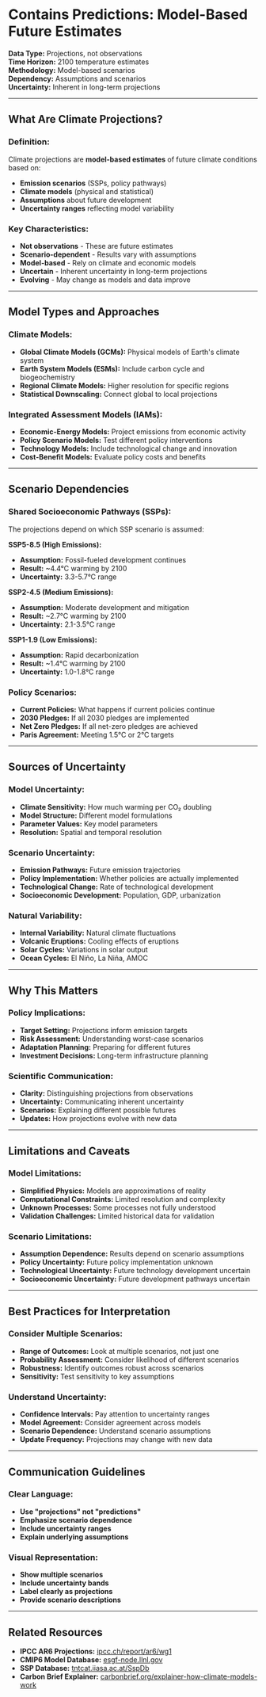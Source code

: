 # Contains Predictions: Model-Based Future Estimates

**Data Type:** Projections, not observations  
**Time Horizon:** 2100 temperature estimates  
**Methodology:** Model-based scenarios  
**Dependency:** Assumptions and scenarios  
**Uncertainty:** Inherent in long-term projections  

---

## What Are Climate Projections?

### **Definition:**
Climate projections are **model-based estimates** of future climate conditions based on:
- **Emission scenarios** (SSPs, policy pathways)
- **Climate models** (physical and statistical)
- **Assumptions** about future development
- **Uncertainty ranges** reflecting model variability

### **Key Characteristics:**
- **Not observations** - These are future estimates
- **Scenario-dependent** - Results vary with assumptions
- **Model-based** - Rely on climate and economic models
- **Uncertain** - Inherent uncertainty in long-term projections
- **Evolving** - May change as models and data improve

---

## Model Types and Approaches

### **Climate Models:**
- **Global Climate Models (GCMs):** Physical models of Earth's climate system
- **Earth System Models (ESMs):** Include carbon cycle and biogeochemistry
- **Regional Climate Models:** Higher resolution for specific regions
- **Statistical Downscaling:** Connect global to local projections

### **Integrated Assessment Models (IAMs):**
- **Economic-Energy Models:** Project emissions from economic activity
- **Policy Scenario Models:** Test different policy interventions
- **Technology Models:** Include technological change and innovation
- **Cost-Benefit Models:** Evaluate policy costs and benefits

---

## Scenario Dependencies

### **Shared Socioeconomic Pathways (SSPs):**
The projections depend on which SSP scenario is assumed:

**SSP5-8.5 (High Emissions):**
- **Assumption:** Fossil-fueled development continues
- **Result:** ~4.4°C warming by 2100
- **Uncertainty:** 3.3-5.7°C range

**SSP2-4.5 (Medium Emissions):**
- **Assumption:** Moderate development and mitigation
- **Result:** ~2.7°C warming by 2100
- **Uncertainty:** 2.1-3.5°C range

**SSP1-1.9 (Low Emissions):**
- **Assumption:** Rapid decarbonization
- **Result:** ~1.4°C warming by 2100
- **Uncertainty:** 1.0-1.8°C range

### **Policy Scenarios:**
- **Current Policies:** What happens if current policies continue
- **2030 Pledges:** If all 2030 pledges are implemented
- **Net Zero Pledges:** If all net-zero pledges are achieved
- **Paris Agreement:** Meeting 1.5°C or 2°C targets

---

## Sources of Uncertainty

### **Model Uncertainty:**
- **Climate Sensitivity:** How much warming per CO₂ doubling
- **Model Structure:** Different model formulations
- **Parameter Values:** Key model parameters
- **Resolution:** Spatial and temporal resolution

### **Scenario Uncertainty:**
- **Emission Pathways:** Future emission trajectories
- **Policy Implementation:** Whether policies are actually implemented
- **Technological Change:** Rate of technological development
- **Socioeconomic Development:** Population, GDP, urbanization

### **Natural Variability:**
- **Internal Variability:** Natural climate fluctuations
- **Volcanic Eruptions:** Cooling effects of eruptions
- **Solar Cycles:** Variations in solar output
- **Ocean Cycles:** El Niño, La Niña, AMOC

---

## Why This Matters

### **Policy Implications:**
- **Target Setting:** Projections inform emission targets
- **Risk Assessment:** Understanding worst-case scenarios
- **Adaptation Planning:** Preparing for different futures
- **Investment Decisions:** Long-term infrastructure planning

### **Scientific Communication:**
- **Clarity:** Distinguishing projections from observations
- **Uncertainty:** Communicating inherent uncertainty
- **Scenarios:** Explaining different possible futures
- **Updates:** How projections evolve with new data

---

## Limitations and Caveats

### **Model Limitations:**
- **Simplified Physics:** Models are approximations of reality
- **Computational Constraints:** Limited resolution and complexity
- **Unknown Processes:** Some processes not fully understood
- **Validation Challenges:** Limited historical data for validation

### **Scenario Limitations:**
- **Assumption Dependence:** Results depend on scenario assumptions
- **Policy Uncertainty:** Future policy implementation unknown
- **Technological Uncertainty:** Future technology development uncertain
- **Socioeconomic Uncertainty:** Future development pathways uncertain

---

## Best Practices for Interpretation

### **Consider Multiple Scenarios:**
- **Range of Outcomes:** Look at multiple scenarios, not just one
- **Probability Assessment:** Consider likelihood of different scenarios
- **Robustness:** Identify outcomes robust across scenarios
- **Sensitivity:** Test sensitivity to key assumptions

### **Understand Uncertainty:**
- **Confidence Intervals:** Pay attention to uncertainty ranges
- **Model Agreement:** Consider agreement across models
- **Scenario Dependence:** Understand scenario assumptions
- **Update Frequency:** Projections may change with new data

---

## Communication Guidelines

### **Clear Language:**
- **Use "projections" not "predictions"**
- **Emphasize scenario dependence**
- **Include uncertainty ranges**
- **Explain underlying assumptions**

### **Visual Representation:**
- **Show multiple scenarios**
- **Include uncertainty bands**
- **Label clearly as projections**
- **Provide scenario descriptions**

---

## Related Resources

- **IPCC AR6 Projections:** [ipcc.ch/report/ar6/wg1](https://ipcc.ch/report/ar6/wg1)
- **CMIP6 Model Database:** [esgf-node.llnl.gov](https://esgf-node.llnl.gov)
- **SSP Database:** [tntcat.iiasa.ac.at/SspDb](https://tntcat.iiasa.ac.at/SspDb)
- **Carbon Brief Explainer:** [carbonbrief.org/explainer-how-climate-models-work](https://carbonbrief.org/explainer-how-climate-models-work) 